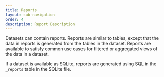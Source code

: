 ```yaml
---
title: Reports
layout: sub-navigation
order: 4
description: Report Description
---
```



Datasets can contain reports. Reports are similar to tables, except that the data in reports is generated from the tables in the dataset. Reports are available to satisfy common use cases for filtered or aggregated views of the data in a dataset.

If a dataset is available as SQLite, reports are generated using SQL in the `_reports` table in the SQLite file.